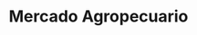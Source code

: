 ---
title: "Mercado Agropecuario"
url: /santiago-de-las-vegas/mercado-agropecuario/
shop: Gemüse & Obst
---